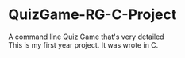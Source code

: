 # QuizGame-RG-C-Project
A command line Quiz Game that's very detailed <br>
This is my first year project. It was wrote in C.<br>
